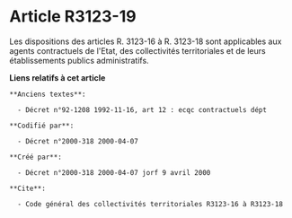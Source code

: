 # Article R3123-19

Les dispositions des articles R. 3123-16 à R. 3123-18 sont applicables aux agents contractuels de l'Etat, des collectivités
territoriales et de leurs établissements publics administratifs.

**Liens relatifs à cet article**

	**Anciens textes**:

	  - Décret n°92-1208 1992-11-16, art 12 : ecqc contractuels dépt

	**Codifié par**:

	  - Décret n°2000-318 2000-04-07

	**Créé par**:

	  - Décret n°2000-318 2000-04-07 jorf 9 avril 2000

	**Cite**:

	  - Code général des collectivités territoriales R3123-16 à R3123-18
